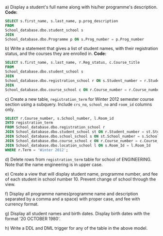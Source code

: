 a) Display a student's full name along with his/her programme's description.
**Code:**
```sql
SELECT s.first_name, s.last_name, p.prog_description 
FROM 
School_database.dbo.student_school s 
JOIN 
School_database.dbo.Programme p ON s.Prog_number = p.Prog_number
```

b) Write a statement that gives a list of student names, with their registration status, and the courses they are enrolled in.
**Code:**
```sql
SELECT s.first_name, s.last_name, r.Reg_status, c.Course_title 
FROM 
School_database.dbo.student_school s 
JOIN 
School_database.dbo.registration_school r ON s.Student_number = r.Student_number
JOIN
School_database.dbo.course_school c ON r.Course_number = r.Course_number
```

c) Create a new table, `registration_term` for Winter 2012 semester course section using a subquery. Include `crs_no`, `school_no` and `room_id` columns only.

```sql
SELECT r.Course_number, s.School_number, l.Room_id
INTO registration_term
FROM School_database.dbo.registration_school r
JOIN School_database.dbo.student_school st ON r.Student_number = st.Student_number
JOIN School_database.dbo.school_school s ON st.School_number = s.School_number
JOIN School_database.dbo.course_school c ON r.Course_number = c.Course_number
JOIN School_database.dbo.location_school l ON s.Room_Id = l.Room_Id
WHERE r.Term = 'Winter 2012';
```

d) Delete rows from `registration_term` table for school of ENGINEERING. Note that the name engineering is in upper case.

e) Create a view that will display student name, programme number, and fee of each student in school number 10. Prevent change of school through the view.

f) Display all programme names(programme name and description separated by a comma and a space) with proper case, and fee with currency format.

g) Display all student names and birth dates. Display birth dates with the format '20 OCTOBER 1980'.

h) Write a DDL and DML trigger for any of the table in the above model.
